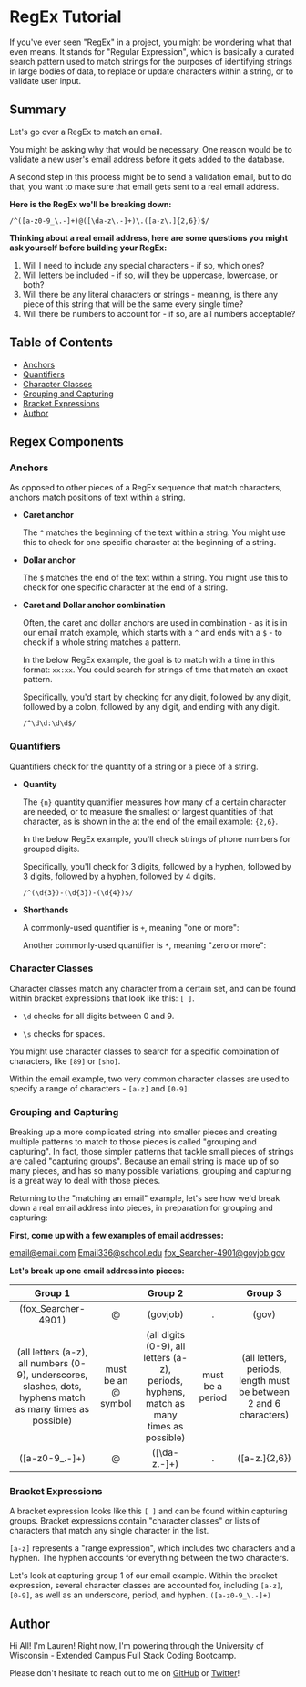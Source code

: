 # RegEx Tutorial

If you've ever seen "RegEx" in a project, you might be wondering what that even means. It stands for "Regular Expression", which is basically a curated search pattern used to match strings for the purposes of identifying strings in large bodies of data, to replace or update characters within a string, or to validate user input.

## Summary

Let's go over a RegEx to match an email. 

You might be asking why that would be necessary. One reason would be to validate a new user's email address before it gets added to the database. 

A second step in this process might be to send a validation email, but to do that, you want to make sure that email gets sent to a real email address.

**Here is the RegEx we'll be breaking down:**
```
/^([a-z0-9_\.-]+)@([\da-z\.-]+)\.([a-z\.]{2,6})$/
```

**Thinking about a real email address, here are some questions you might ask yourself before building your RegEx:**

1. Will I need to include any special characters - if so, which ones?
2. Will letters be included - if so, will they be uppercase, lowercase, or both?
3. Will there be any literal characters or strings - meaning, is there any piece of this string that will be the same every single time?
4. Will there be numbers to account for - if so, are all numbers acceptable? 

## Table of Contents

- [Anchors](#anchors)
- [Quantifiers](#quantifiers)
- [Character Classes](#character-classes)
- [Grouping and Capturing](#grouping-and-capturing)
- [Bracket Expressions](#bracket-expressions)
- [Author](#author)


## Regex Components

### Anchors


As opposed to other pieces of a RegEx sequence that match characters, anchors match positions of text within a string.


* **Caret anchor**

    The `^` matches the beginning of the text within a string. You might use this to check for one specific character at the beginning of a string.


* **Dollar anchor**

    The `$` matches the end of the text within a string. You might use this to check for one specific character at the end of a string.


* **Caret and Dollar anchor combination**

    Often, the caret and dollar anchors are used in combination - as it is in our email match example, which starts with a `^` and ends with a `$` - to check if a whole string matches a pattern.

    In the below RegEx example, the goal is to match with a time in this format: `xx:xx`. You could search for strings of time that match an exact pattern. 

    Specifically, you'd start by checking for any digit, followed by any digit, followed by a colon, followed by any digit, and ending with any digit.
    ```
    /^\d\d:\d\d$/
    ```

### Quantifiers


Quantifiers check for the quantity of a string or a piece of a string.


* **Quantity**

    The `{n}` quantity quantifier measures how many of a certain character are needed, or to measure the smallest or largest quantities of that character, as is shown in the at the end of the email example: `{2,6}`.

    In the below RegEx example, you'll check strings of phone numbers for grouped digits. 

    Specifically, you'll check for 3 digits, followed by a hyphen, followed by 3 digits, followed by a hyphen, followed by 4 digits.
    ```
    /^(\d{3})-(\d{3})-(\d{4})$/
    ```

* **Shorthands**

    A commonly-used quantifier is `+`, meaning "one or more":

    Another commonly-used quantifier is `*`, meaning "zero or more":


### Character Classes


Character classes match any character from a certain set, and can be found within bracket expressions that look like this: `[ ]`.

* `\d` checks for all digits between 0 and 9.

* `\s` checks for spaces.

You might use character classes to search for a specific combination of characters, like `[89]` or `[sho]`.

Within the email example, two very common character classes are used to specify a range of characters - `[a-z]` and `[0-9]`.


### Grouping and Capturing


Breaking up a more complicated string into smaller pieces and creating multiple patterns to match to those pieces is called "grouping and capturing". In fact, those simpler patterns that tackle small pieces of strings are called "capturing groups". Because an email string is made up of so many pieces, and has so many possible variations, grouping and capturing is a great way to deal with those pieces.

Returning to the "matching an email" example, let's see how we'd break down a real email address into pieces, in preparation for grouping and capturing:

**First, come up with a few examples of email addresses:**

email@email.com
Email336@school.edu
fox_Searcher-4901@govjob.gov

**Let's break up one email address into pieces:**

| Group 1 | | Group 2 | | Group 3 |
| :--: | :--: | :--: | :--: | :--: |
| (fox_Searcher-4901) | @ | (govjob) | . | (gov) |
| (all letters (a-z), all numbers (0-9), underscores, slashes, dots, hyphens match as many times as possible) | must be an @ symbol | (all digits (0-9), all letters (a-z), periods, hyphens, match as many times as possible) | must be a period | (all letters, periods, length must be between 2 and 6 characters) |
| ([a-z0-9_\.-]+) | @ | ([\da-z\.-]+) | \. | ([a-z\.]{2,6}) | 

### Bracket Expressions

A bracket expression looks like this `[ ]` and can be found within capturing groups. Bracket expressions contain "character classes" or lists of characters that match any single character in the list.

`[a-z]` represents a "range expression", which includes two characters and a hyphen. The hyphen accounts for everything between the two characters.

Let's look at capturing group 1 of our email example. Within the bracket expression, several character classes are accounted for, including `[a-z]`, `[0-9]`, as well as an underscore, period, and hyphen.
`([a-z0-9_\.-]+)`

## Author

Hi All! I'm Lauren! Right now, I'm powering through the University of Wisconsin - Extended Campus Full Stack Coding Bootcamp. 

Please don't hesitate to reach out to me on [GitHub](https://github.com/GrohTech) or [Twitter](https://twitter.com/GrohTech)!
